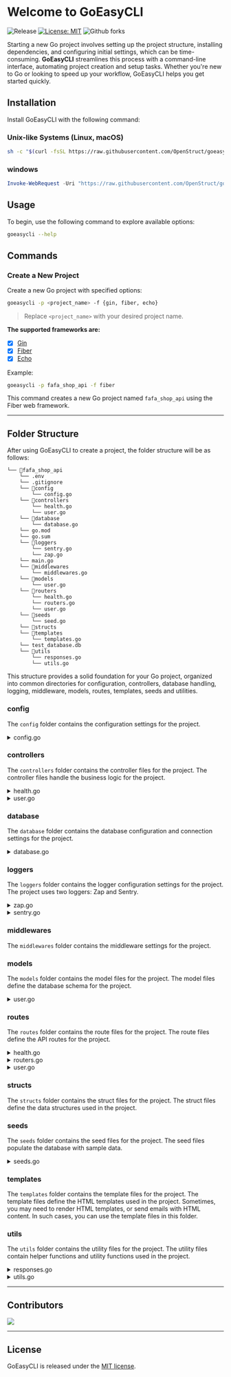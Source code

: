 # Welcome to GoEasyCLI![Release](https://img.shields.io/github/v/release/OpenStruct/goeasycli)[![License: MIT](https://img.shields.io/badge/License-MIT-yellow.svg)](https://opensource.org/licenses/MIT)![Github forks](https://img.shields.io/github/forks/OpenStruct/goeasycli)Starting a new Go project involves setting up the project structure, installing dependencies, and configuring initial settings, which can be time-consuming. **GoEasyCLI** streamlines this process with a command-line interface, automating project creation and setup tasks. Whether you're new to Go or looking to speed up your workflow, GoEasyCLI helps you get started quickly.## InstallationInstall GoEasyCLI with the following command:### Unix-like Systems (Linux, macOS)```bashsh -c "$(curl -fsSL https://raw.githubusercontent.com/OpenStruct/goeasycli/main/scripts/install.sh)"```### windows```powershellInvoke-WebRequest -Uri "https://raw.githubusercontent.com/OpenStruct/goeasycli/main/scripts/install.ps1" -OutFile "$env:TEMP\install.ps1"; & "$env:TEMP\install.ps1"```## UsageTo begin, use the following command to explore available options:```bashgoeasycli --help```## Commands### Create a New ProjectCreate a new Go project with specified options:```bashgoeasycli -p <project_name> -f {gin, fiber, echo}```> Replace `<project_name>` with your desired project name.**The supported frameworks are:**- [x] [Gin](https://gin-gonic.com)- [x] [Fiber](https://gofiber.io)- [x] [Echo](https://echo.labstack.com)Example:```bashgoeasycli -p fafa_shop_api -f fiber```This command creates a new Go project named `fafa_shop_api` using the Fiber web framework.---## Folder StructureAfter using GoEasyCLI to create a project, the folder structure will be as follows:```└── 📁fafa_shop_api    └── .env    └── .gitignore    └── 📁config        └── config.go    └── 📁controllers        └── health.go        └── user.go    └── 📁database        └── database.go    └── go.mod    └── go.sum    └── 📁loggers        └── sentry.go        └── zap.go    └── main.go    └── 📁middlewares        └── middlewares.go    └── 📁models        └── user.go    └── 📁routers        └── health.go        └── routers.go        └── user.go    └── 📁seeds        └── seed.go    └── 📁structs    └── 📁templates        └── templates.go    └── test_database.db    └── 📁utils        └── responses.go        └── utils.go```This structure provides a solid foundation for your Go project, organized into common directories for configuration, controllers, database handling, logging, middleware, models, routes, templates, seeds and utilities.### configThe `config` folder contains the configuration settings for the project.<details><summary>config.go</summary>- <kbd> It initializes the configuration settings.</kbd>- <kbd> It loads the environment variables and sets the default values for the configuration settings.</kbd>- <kbd> You can add more configuration settings to this file as needed.</kbd></details>### controllersThe `controllers` folder contains the controller files for the project. The controller files handle the business logic for the project.<details><summary>health.go</summary>- <kbd> It contains the health check controller, which returns the status of the application.</kbd></details><details><summary>user.go</summary>- <kbd> It contains a sample user controller, which handles basic CRUD operations for users.</kbd></details>### databaseThe `database` folder contains the database configuration and connection settings for the project.<details><summary>database.go</summary>- <kbd> It sets up the database connection and initializes the database.</kbd>- <kbd> It contains the database migration logic to create the required tables.</kbd>- <kbd> By default, the project uses a SQLite database. You can change the database settings in this file, as well as the .env file to use a different database.</kbd></details>### loggersThe `loggers` folder contains the logger configuration settings for the project. The project uses two loggers: Zap and Sentry.<details><summary>zap.go</summary>- <kbd> It initializes the Zap logger, which logs messages to the console.</kbd>- <kbd> You can customize the logger to log messages to a file or a different output.</kbd></details><details><summary>sentry.go</summary>- <kbd> It initializes the Sentry logger, which sends error messages to the Sentry service.</kbd>- <kbd> You can configure the Sentry logger with your Sentry DSN to send error messages to your Sentry account.</kbd></details>### middlewaresThe `middlewares` folder contains the middleware settings for the project.### modelsThe `models` folder contains the model files for the project. The model files define the database schema for the project.<details><summary>user.go</summary>- <kbd> It contains the user model, which defines the sample user schema.</kbd>- <kbd> You can add more model files to define additional database schemas for the project.</kbd></details>### routesThe `routes` folder contains the route files for the project. The route files define the API routes for the project.<details><summary>health.go</summary>- <kbd> It contains the health check route, which returns the status of the application.</kbd></details><details><summary>routers.go</summary>- <kbd> It initializes the router and registers the API routes for the project.</kbd>- <kbd> Other route files are registered in this file.</kbd></details><details><summary>user.go</summary>- <kbd> It contains the sample user routes, which define the API routes for basic CRUD operations on users.</kbd></details>### structsThe `structs` folder contains the struct files for the project. The struct files define the data structures used in the project.### seedsThe `seeds` folder contains the seed files for the project. The seed files populate the database with sample data.<details><summary>seeds.go</summary>- <kbd> It contains the seed logic to populate the database with sample user.</kbd>- <kbd> You can comment out the seed logic if you don't want to populate the database with sample data.</kbd></details>### templatesThe `templates` folder contains the template files for the project. The template files define the HTML templates used in the project.Sometimes, you may need to render HTML templates, or send emails with HTML content. In such cases, you can use the template files in this folder.### utilsThe `utils` folder contains the utility files for the project. The utility files contain helper functions and utility functions used in the project.<details><summary>responses.go</summary>- <kbd> It contains the response utility functions to send JSON responses to the client.</kbd>- <kbd> You can customize the response functions to handle different response formats or error messages.</kbd></details><details><summary>utils.go</summary>- <kbd> It contains the utility functions for the project.</kbd>- <kbd> Utility functions are used to perform common tasks such as string manipulation, and data validation.</kbd></details>---## Contributors<a href="https://github.com/OpenStruct/goeasycli/graphs/contributors">  <img src="https://contrib.rocks/image?repo=OpenStruct/goeasycli" /></a>---## LicenseGoEasyCLI is released under the [MIT license](LICENSE).